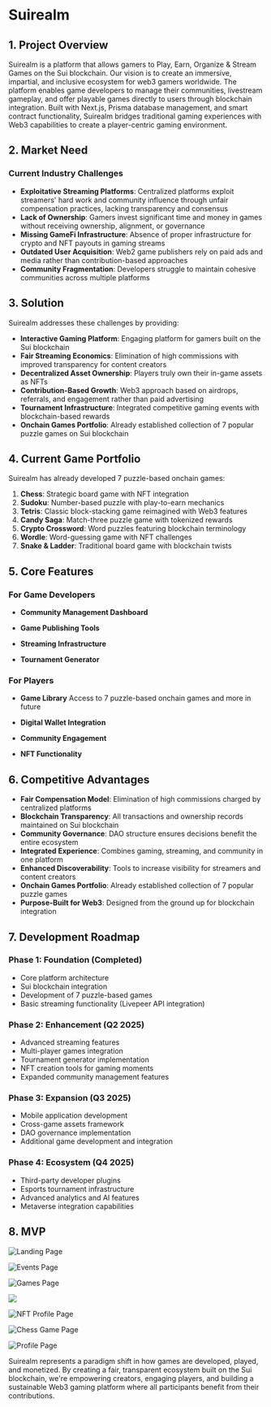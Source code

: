 # Suirealm

## 1. Project Overview

Suirealm is a platform that allows gamers to Play, Earn, Organize & Stream Games on the Sui blockchain. Our vision is to create an immersive, impartial, and inclusive ecosystem for web3 gamers worldwide. The platform enables game developers to manage their communities, livestream gameplay, and offer playable games directly to users through blockchain integration. Built with Next.js, Prisma database management, and smart contract functionality, Suirealm bridges traditional gaming experiences with Web3 capabilities to create a player-centric gaming environment.

## 2. Market Need

### Current Industry Challenges

- **Exploitative Streaming Platforms**: Centralized platforms exploit streamers' hard work and community influence through unfair compensation practices, lacking transparency and consensus
- **Lack of Ownership**: Gamers invest significant time and money in games without receiving ownership, alignment, or governance
- **Missing GameFi Infrastructure**: Absence of proper infrastructure for crypto and NFT payouts in gaming streams
- **Outdated User Acquisition**: Web2 game publishers rely on paid ads and media rather than contribution-based approaches
- **Community Fragmentation**: Developers struggle to maintain cohesive communities across multiple platforms

## 3. Solution

Suirealm addresses these challenges by providing:

- **Interactive Gaming Platform**: Engaging platform for gamers built on the Sui blockchain
- **Fair Streaming Economics**: Elimination of high commissions with improved transparency for content creators
- **Decentralized Asset Ownership**: Players truly own their in-game assets as NFTs
- **Contribution-Based Growth**: Web3 approach based on airdrops, referrals, and engagement rather than paid advertising
- **Tournament Infrastructure**: Integrated competitive gaming events with blockchain-based rewards
- **Onchain Games Portfolio**: Already established collection of 7 popular puzzle games on Sui blockchain

## 4. Current Game Portfolio

Suirealm has already developed 7 puzzle-based onchain games:

1. **Chess**: Strategic board game with NFT integration
2. **Sudoku**: Number-based puzzle with play-to-earn mechanics
3. **Tetris**: Classic block-stacking game reimagined with Web3 features
4. **Candy Saga**: Match-three puzzle game with tokenized rewards
5. **Crypto Crossword**: Word puzzles featuring blockchain terminology
6. **Wordle**: Word-guessing game with NFT challenges
7. **Snake & Ladder**: Traditional board game with blockchain twists

## 5. Core Features

### For Game Developers

- **Community Management Dashboard**

- **Game Publishing Tools**

- **Streaming Infrastructure**

- **Tournament Generator**

### For Players

- **Game Library** Access to 7 puzzle-based onchain games and more in future

- **Digital Wallet Integration**

- **Community Engagement**

- **NFT Functionality**

## 6. Competitive Advantages

- **Fair Compensation Model**: Elimination of high commissions charged by centralized platforms
- **Blockchain Transparency**: All transactions and ownership records maintained on Sui blockchain
- **Community Governance**: DAO structure ensures decisions benefit the entire ecosystem
- **Integrated Experience**: Combines gaming, streaming, and community in one platform
- **Enhanced Discoverability**: Tools to increase visibility for streamers and content creators
- **Onchain Games Portfolio**: Already established collection of 7 popular puzzle games
- **Purpose-Built for Web3**: Designed from the ground up for blockchain integration

## 7. Development Roadmap

### Phase 1: Foundation (Completed)

- Core platform architecture
- Sui blockchain integration
- Development of 7 puzzle-based games
- Basic streaming functionality (Livepeer API integration)

### Phase 2: Enhancement (Q2 2025)

- Advanced streaming features
- Multi-player games integration
- Tournament generator implementation
- NFT creation tools for gaming moments
- Expanded community management features

### Phase 3: Expansion (Q3 2025)

- Mobile application development
- Cross-game assets framework
- DAO governance implementation
- Additional game development and integration

### Phase 4: Ecosystem (Q4 2025)

- Third-party developer plugins
- Esports tournament infrastructure
- Advanced analytics and AI features
- Metaverse integration capabilities

## 8. MVP

![Landing Page](https://decenlabs.com/wp-content/uploads/2025/03/1.png)

![Events Page](https://decenlabs.com/wp-content/uploads/2025/03/2.png)

![Games Page](https://decenlabs.com/wp-content/uploads/2025/03/3.png)

![](https://decenlabs.com/wp-content/uploads/2025/03/4.png)

![NFT Profile Page](https://decenlabs.com/wp-content/uploads/2025/03/5.png)

![Chess Game Page](https://decenlabs.com/wp-content/uploads/2025/03/6.png)

![Profile Page](https://decenlabs.com/wp-content/uploads/2025/03/7.png)

Suirealm represents a paradigm shift in how games are developed, played, and monetized. By creating a fair, transparent ecosystem built on the Sui blockchain, we're empowering creators, engaging players, and building a sustainable Web3 gaming platform where all participants benefit from their contributions.
